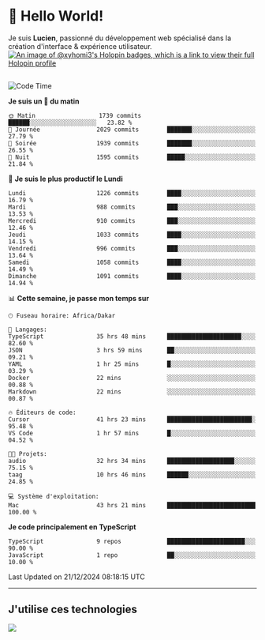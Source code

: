 # 👋 Hello World!

Je suis **Lucien**, passionné du développement web spécialisé dans la création d'interface & expérience utilisateur.
[![An image of @xyhomi3's Holopin badges, which is a link to view their full Holopin profile](https://holopin.me/xyhomi3)](https://holopin.io/@xyhomi3)

##

<!--START_SECTION:waka-->
![Code Time](http://img.shields.io/badge/Code%20Time-2%2C834%20hrs%2050%20mins-blue)

**Je suis un 🐤 du matin** 

```text
🌞 Matin                  1739 commits        ██████░░░░░░░░░░░░░░░░░░░   23.82 % 
🌆 Journée                2029 commits        ███████░░░░░░░░░░░░░░░░░░   27.79 % 
🌃 Soirée                 1939 commits        ███████░░░░░░░░░░░░░░░░░░   26.55 % 
🌙 Nuit                   1595 commits        █████░░░░░░░░░░░░░░░░░░░░   21.84 % 
```
📅 **Je suis le plus productif le Lundi** 

```text
Lundi                    1226 commits        ████░░░░░░░░░░░░░░░░░░░░░   16.79 % 
Mardi                    988 commits         ███░░░░░░░░░░░░░░░░░░░░░░   13.53 % 
Mercredi                 910 commits         ███░░░░░░░░░░░░░░░░░░░░░░   12.46 % 
Jeudi                    1033 commits        ████░░░░░░░░░░░░░░░░░░░░░   14.15 % 
Vendredi                 996 commits         ███░░░░░░░░░░░░░░░░░░░░░░   13.64 % 
Samedi                   1058 commits        ████░░░░░░░░░░░░░░░░░░░░░   14.49 % 
Dimanche                 1091 commits        ████░░░░░░░░░░░░░░░░░░░░░   14.94 % 
```


📊 **Cette semaine, je passe mon temps sur** 

```text
🕑︎ Fuseau horaire: Africa/Dakar

💬 Langages: 
TypeScript               35 hrs 48 mins      █████████████████████░░░░   82.60 % 
JSON                     3 hrs 59 mins       ██░░░░░░░░░░░░░░░░░░░░░░░   09.21 % 
YAML                     1 hr 25 mins        █░░░░░░░░░░░░░░░░░░░░░░░░   03.29 % 
Docker                   22 mins             ░░░░░░░░░░░░░░░░░░░░░░░░░   00.88 % 
Markdown                 22 mins             ░░░░░░░░░░░░░░░░░░░░░░░░░   00.87 % 

🔥 Éditeurs de code: 
Cursor                   41 hrs 23 mins      ████████████████████████░   95.48 % 
VS Code                  1 hr 57 mins        █░░░░░░░░░░░░░░░░░░░░░░░░   04.52 % 

🐱‍💻 Projets: 
audio                    32 hrs 34 mins      ███████████████████░░░░░░   75.15 % 
taag                     10 hrs 46 mins      ██████░░░░░░░░░░░░░░░░░░░   24.85 % 

💻 Système d'exploitation: 
Mac                      43 hrs 21 mins      █████████████████████████   100.00 % 
```

**Je code principalement en TypeScript** 

```text
TypeScript               9 repos             ██████████████████████░░░   90.00 % 
JavaScript               1 repo              ██░░░░░░░░░░░░░░░░░░░░░░░   10.00 % 
```




 Last Updated on 21/12/2024 08:18:15 UTC
<!--END_SECTION:waka-->
---

## J'utilise ces technologies

<p align="left">
  <a href="https://skillicons.dev">
    <img src="https://skillicons.dev/icons?i=ts,js,md,scss,tailwind,react,docker,express,astro,vite,nextjs,vercel,figma,ableton" />
  </a>
</p>

